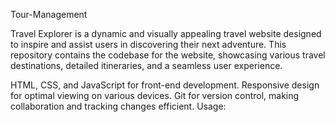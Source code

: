 Tour-Management

Travel Explorer is a dynamic and visually appealing travel website designed to inspire and assist users in discovering their next adventure. This repository contains the codebase for the website, showcasing various travel destinations, detailed itineraries, and a seamless user experience.


HTML, CSS, and JavaScript for front-end development.
Responsive design for optimal viewing on various devices.
Git for version control, making collaboration and tracking changes efficient.
Usage:
